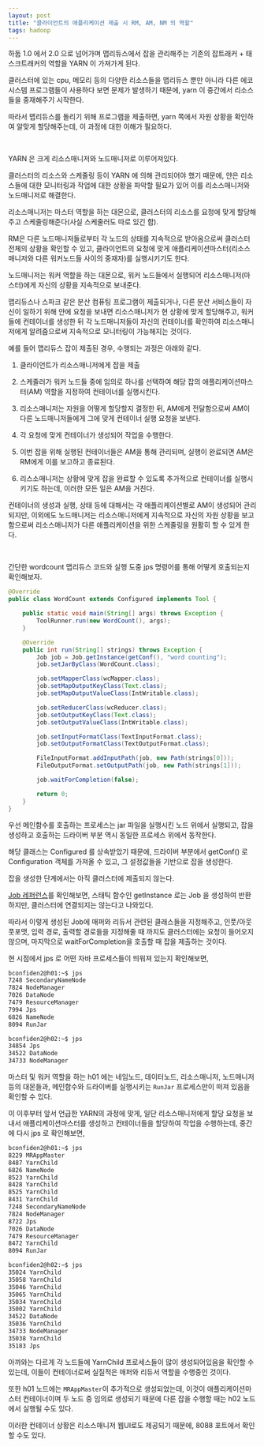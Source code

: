 ```yaml
---
layout: post
title: "클라이언트의 애플리케이션 제출 시 RM, AM, NM 의 역할"
tags: hadoop
---
```


하둡 1.0 에서 2.0 으로 넘어가며 맵리듀스에서 잡을 관리해주는 기존의 잡트래커 + 태스크트래커의 역할을 YARN 이 가져가게 된다.

클러스터에 있는 cpu, 메모리 등의 다양한 리소스들을 맵리듀스 뿐만 아니라 다른 에코시스템 프로그램들이 사용하다 보면 문제가 발생하기 때문에, yarn 이 중간에서 리소스들을 중재해주기 시작한다.

따라서 맵리듀스를 돌리기 위해 프로그램을 제출하면, yarn 쪽에서 자원 상황을 확인하여 알맞게 할당해주는데, 이 과정에 대한 이해가 필요하다.

<br>

YARN 은 크게 리소스매니저와 노드매니저로 이루어져있다.

클러스터의 리소스와 스케줄링 등이 YARN 에 의해 관리되어야 했기 때문에, 얀은 리소스들에 대한 모니터링과 작업에 대한 상황을 파악할 필요가 있어 이를 리소스매니저와 노드매니저로 해결한다.

리소스매니저는 마스터 역할을 하는 대몬으로, 클러스터의 리소스를 요청에 맞게 할당해주고 스케줄링해준다(사실 스케줄러도 따로 있긴 함).

RM은 다른 노드매니저들로부터 각 노드의 상태를 지속적으로 받아옴으로써 클러스터 전체의 상황을 확인할 수 있고, 클라이언트의 요청에 맞게 애플리케이션마스터(리소스매니저와 다른 워커노드들 사이의 중재자)를 실행시키기도 한다.

노드매니저는 워커 역할을 하는 대몬으로, 워커 노드들에서 실행되어 리소스매니저(마스터)에게 자신의 상황을 지속적으로 보내준다.

맵리듀스나 스파크 같은 분산 컴퓨팅 프로그램이 제출되거나, 다른 분산 서비스들이 자신이 일하기 위해 얀에 요청을 보내면 리소스매니저가 현 상황에 맞게 할당해주고, 워커들에 컨테이너를 생성한 뒤 각 노드매니저들이 자신의 컨테이너를 확인하여 리소스매니저에게 알려줌으로써 지속적으로 모니터링이 가능해지는 것이다.

예를 들어 맵리듀스 잡이 제출된 경우, 수행되는 과정은 아래와 같다.

1. 클라이언트가 리소스매니저에게 잡을 제출

2. 스케줄러가 워커 노드들 중에 임의로 하나를 선택하여 해당 잡의 애플리케이션마스터(AM) 역할을 지정하여 컨테이너를 실행시킨다.

3. 리소스매니저는 자원을 어떻게 할당할지 결정한 뒤, AM에게 전달함으로써 AM이 다른 노드매니저들에게 그에 맞게 컨테이너 실행 요청을 보낸다.

4. 각 요청에 맞게 컨테이너가 생성되어 작업을 수행한다.

5. 이번 잡을 위해 실행된 컨테이너들은 AM을 통해 관리되며, 실행이 완료되면 AM은 RM에게 이를 보고하고 종료된다.

6. 리스소매니저는 상황에 맞게 잡을 완료할 수 있도록 추가적으로 컨테이너를 실행시키기도 하는데, 이러한 모든 일은 AM을 거친다.

컨테이너의 생성과 실행, 상태 등에 대해서는 각 애플리케이션별로 AM이 생성되어 관리되지만, 이외에도 노드매니저는 리소스매니저에게 지속적으로 자신의 자원 상황을 보고함으로써 리소스매니저가 다른 애플리케이션을 위한 스케줄링을 원활히 할 수 있게 한다.

<br>

간단한 wordcount 맵리듀스 코드와 실행 도중 jps 명령어를 통해 어떻게 호출되는지 확인해보자.

```java
@Override
public class WordCount extends Configured implements Tool {

    public static void main(String[] args) throws Exception {
        ToolRunner.run(new WordCount(), args);
    }

    @Override
    public int run(String[] strings) throws Exception {
        Job job = Job.getInstance(getConf(), "word counting");
        job.setJarByClass(WordCount.class);

        job.setMapperClass(wcMapper.class);
        job.setMapOutputKeyClass(Text.class);
        job.setMapOutputValueClass(IntWritable.class);

        job.setReducerClass(wcReducer.class);
        job.setOutputKeyClass(Text.class);
        job.setOutputValueClass(IntWritable.class);

        job.setInputFormatClass(TextInputFormat.class);
        job.setOutputFormatClass(TextOutputFormat.class);

        FileInputFormat.addInputPath(job, new Path(strings[0]));
        FileOutputFormat.setOutputPath(job, new Path(strings[1]));

        job.waitForCompletion(false);

        return 0;
    }
}
```

우선 메인함수를 호출하는 프로세스는 jar 파일을 실행시킨 노드 위에서 실행되고, 잡을 생성하고 호출하는 드라이버 부분 역시 동일한 프로세스 위에서 동작한다.

해당 클래스는 Configured 를 상속받았기 때문에, 드라이버 부분에서 getConf() 로 Configuration 객체를 가져올 수 있고, 그 설정값들을 기반으로 잡을 생성한다.

잡을 생성한 단계에서는 아직 클러스터에 제출되지 않는다.

[Job 레퍼런스](https://hadoop.apache.org/docs/r3.2.1/api/org/apache/hadoop/mapreduce/Job.html#getInstance-org.apache.hadoop.conf.Configuration-)를 확인해보면, 스태틱 함수인 getInstance 로는 Job 을 생성하여 반환하지만, 클러스터에 연결되지는 않는다고 나와있다.

따라서 이렇게 생성된 Job에 매퍼와 리듀서 관련된 클래스들을 지정해주고, 인풋/아웃풋포맷, 입력 경로, 출력할 경로들을 지정해줄 때 까지도 클러스터에는 요청이 들어오지 않으며, 마지막으로 waitForCompletion을 호출할 때 잡을 제출하는 것이다.

현 시점에서 jps 로 어떤 자바 프로세스들이 띄워져 있는지 확인해보면,

```bash
bconfiden2@h01:~$ jps
7248 SecondaryNameNode
7824 NodeManager
7026 DataNode
7479 ResourceManager
7994 Jps
6826 NameNode
8094 RunJar

bconfiden2@h02:~$ jps
34854 Jps
34522 DataNode
34733 NodeManager
```

마스터 및 워커 역할을 하는 h01 에는 네임노드, 데이터노드, 리소스매니저, 노드매니저등의 대몬들과, 메인함수와 드라이버를 실행시키는 ```RunJar``` 프로세스만이 떠져 있음을 확인할 수 있다.

이 이후부터 앞서 언급한 YARN의 과정에 맞게, 일단 리소스매니저에게 할당 요청을 보내서 애플리케이션마스터를 생성하고 컨테이너들을 할당하여 작업을 수행하는데, 중간에 다시 jps 로 확인해보면,

```bash
bconfiden2@h01:~$ jps
8229 MRAppMaster
8487 YarnChild
6826 NameNode
8523 YarnChild
8428 YarnChild
8525 YarnChild
8431 YarnChild
7248 SecondaryNameNode
7824 NodeManager
8722 Jps
7026 DataNode
7479 ResourceManager
8472 YarnChild
8094 RunJar

bconfiden2@h02:~$ jps
35024 YarnChild
35058 YarnChild
35046 YarnChild
35065 YarnChild
35034 YarnChild
35002 YarnChild
34522 DataNode
35036 YarnChild
34733 NodeManager
35038 YarnChild
35183 Jps
```

아까와는 다르게 각 노드들에 YarnChild 프로세스들이 많이 생성되어있음을 확인할 수 있는데, 이들이 컨테이너로써 실질적은 매퍼와 리듀서 역할을 수행중인 것이다.

또한 h01 노드에는 ```MRAppMaster```이 추가적으로 생성되었는데, 이것이 애플리케이션마스터 컨테이너이며 두 노드 중 임의로 생성되기 때문에 다른 잡을 수행할 때는 h02 노드에서 실행될 수도 있다.

이러한 컨테이너 상황은 리소스매니저 웹UI로도 제공되기 때문에, 8088 포트에서 확인할 수도 있다.